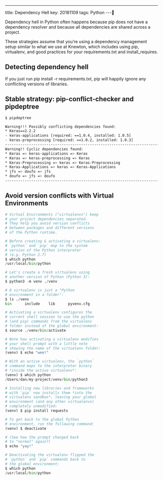 ---
title: Dependency Hell
key: 20181109
tags: Python
---


Dependency hell in Python often happens because pip does not have a dependency resolver and because all dependencies are shared across a project.

These strategies assume that you’re using a dependency management setup similar to what we use at Knewton, which includes using pip, virtualenv, and good practices for your requirements.txt and install_requires. 

## Detecting dependency hell

If you just run pip install -r requirements.txt, pip will happily ignore any conflicting versions of libraries. 

## Stable strategy: pip-conflict-checker and pipdeptree

```bash
$ pipdeptree

Warning!!! Possibly conflicting dependencies found:
* Keras==2.2.2
- keras-applications [required: ==1.0.4, installed: 1.0.5]
- keras-preprocessing [required: ==1.0.2, installed: 1.0.3]
------------------------------------------------------------------------
Warning!! Cyclic dependencies found:
* Keras => keras-applications => Keras
* Keras => keras-preprocessing => Keras
* Keras-Preprocessing => keras => Keras-Preprocessing
* Keras-Applications => keras => Keras-Applications
* jfs => doufo => jfs
* doufo => jfs => doufo
------------------------------------------------------------------------
```

## Avoid version conflicts with Virtual Environments

```python
# Virtual Environments ("virtualenvs") keep
# your project dependencies separated.
# They help you avoid version conflicts
# between packages and different versions
# of the Python runtime.

# Before creating & activating a virtualenv:
# `python` and `pip` map to the system
# version of the Python interpreter
# (e.g. Python 2.7)
$ which python
/usr/local/bin/python

# Let's create a fresh virtualenv using
# another version of Python (Python 3):
$ python3 -m venv ./venv

# A virtualenv is just a "Python
# environment in a folder":
$ ls ./venv
bin      include    lib      pyvenv.cfg

# Activating a virtualenv configures the
# current shell session to use the python
# (and pip) commands from the virtualenv
# folder instead of the global environment:
$ source ./venv/bin/activate

# Note how activating a virtualenv modifies
# your shell prompt with a little note
# showing the name of the virtualenv folder:
(venv) $ echo "wee!"

# With an active virtualenv, the `python`
# command maps to the interpreter binary
# *inside the active virtualenv*:
(venv) $ which python
/Users/dan/my-project/venv/bin/python3

# Installing new libraries and frameworks
# with `pip` now installs them *into the
# virtualenv sandbox*, leaving your global
# environment (and any other virtualenvs)
# completely unmodified:
(venv) $ pip install requests

# To get back to the global Python
# environment, run the following command:
(venv) $ deactivate

# (See how the prompt changed back
# to "normal" again?)
$ echo "yay!"

# Deactivating the virtualenv flipped the
# `python` and `pip` commands back to
# the global environment:
$ which python
/usr/local/bin/python
```